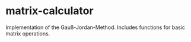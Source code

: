 # matrix-calculator
Implementation of the Gauß-Jordan-Method. Includes functions for basic matrix operations. 
